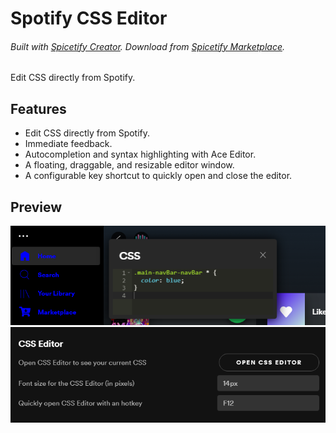 # Spotify CSS Editor

###### Built with [Spicetify Creator](https://github.com/FlafyDev/spicetify-creator). Download from [Spicetify Marketplace](https://github.com/CharlieS1103/spicetify-marketplace).

Edit CSS directly from Spotify.

## Features

- Edit CSS directly from Spotify.
- Immediate feedback.
- Autocompletion and syntax highlighting with Ace Editor.
- A floating, draggable, and resizable editor window.
- A configurable key shortcut to quickly open and close the editor.

## Preview

![preview1](/preview/preview1.png)
![preview2 (in Spotify's settings)](/preview/preview2.png)

